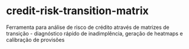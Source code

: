 # credit-risk-transition-matrix
Ferramenta para análise de risco de crédito através de matrizes de transição - diagnóstico rápido de inadimplência, geração de heatmaps e calibração de provisões
